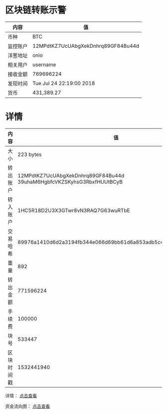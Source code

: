 ﻿# 区块链转账示警
|内容|值|
| ----- | ---- |
| 币种 | BTC |
|监控账户 | 12MPdtKZ7UcUAbgXekDnhrq89GF84Bu44d |
 |洋葱地址 | onio | 
 |相关用户 | username | 
|接收金额 | 769696224 |
|发现时间 |Tue Jul 24 22:19:00 2018|
|货币 |431,389.27 |


# 详情
|内容|值|
| ---  |  ----- |
|大小   | 223 bytes |
|转出账户 |  12MPdtKZ7UcUAbgXekDnhrq89GF84Bu44d<br/>  39uhaM6HgbfcVKZSKyhsG3RbxfHUUtBCyB<br/>  |
|转入账户 |  1HC5R18D2U3X3GTwr8vN3RAQ7G63wuRTbE<br/>  |
|交易哈希 | 89976a1410d6d2a3194fb344e066d69bb61d6a853adb5c4b9d57345f0a31eef6 |
|重量 | 892 |
|转出金额 | 771596224 |
|手续费 | 100000 |
|块号 |533447|
|区块时间戳 | 1532441940 |


详情： [点击查看]( https://blockchain.info/tx/89976a1410d6d2a3194fb344e066d69bb61d6a853adb5c4b9d57345f0a31eef6)

资金流向图： [点击查看](https://blockchain.info/tree/362375631)